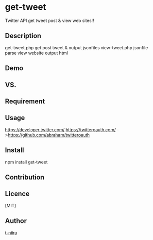 
get-tweet
====

Twitter API get tweet post & view web sites!!


## Description
get-tweet.php get post tweet & output jsonfiles
view-tweet.php jsonfile parse view website output html

## Demo

## VS.

## Requirement

## Usage
https://developer.twitter.com/
https://twitteroauth.com/
->https://github.com/abraham/twitteroauth

## Install
npm install get-tweet

## Contribution

## Licence

[MIT]

## Author

[t-niiru](https://github.com/t-niiru)
